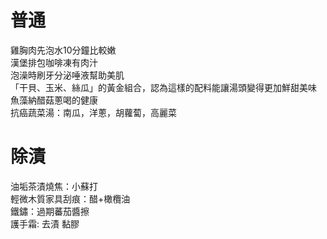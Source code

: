 # 普通
雞胸肉先泡水10分鐘比較嫩   
漢堡排包咖啡凍有肉汁  
泡澡時刷牙分泌唾液幫助美肌  
「干貝、玉米、絲瓜」的黃金組合，認為這樣的配料能讓湯頭變得更加鮮甜美味  
魚藻納醋菇蔥喝的健康  
抗癌蔬菜湯：南瓜，洋蔥，胡蘿蔔，高麗菜  

# 除漬
油垢茶漬燒焦：小蘇打   
輕微木質家具刮痕：醋+橄欖油  
鐵鏽：過期蕃茄醬擦    
護手霜: 去漬 黏膠  
